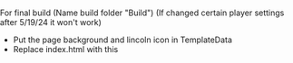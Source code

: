For final build (Name build folder "Build") (If changed certain player settings after 5/19/24 it won't work)
- Put the page background and lincoln icon in TemplateData
- Replace index.html with this
<!DOCTYPE html>
<html lang="en-us">
  <head>
    <meta charset="utf-8">
    <meta http-equiv="Content-Type" content="text/html; charset=utf-8">
    <title>Lincoln's Path</title>
    <link rel="shortcut icon" href="TemplateData/LincolnFavicon.ico">
    <link rel="stylesheet" href="TemplateData/style.css">
    <style>
        body {
        margin: 0;
        padding: 0;
        background: url('TemplateData/PageBackground.png') no-repeat center center fixed;
        background-size: cover;
        }
    </style>
  </head>
  <body>
    <div id="unity-container" class="unity-desktop">
      <canvas id="unity-canvas" width=960 height=540 tabindex="-1"></canvas>
      <div id="unity-loading-bar">
        <div id="unity-logo"></div>
        <div id="unity-progress-bar-empty">
          <div id="unity-progress-bar-full"></div>
        </div>
      </div>
      <div id="unity-warning"> </div>
      <div id="unity-footer">
        <div id="unity-fullscreen-button"></div>
      </div>
    </div>
    <script>
      var canvas = document.querySelector("#unity-canvas");

      // Shows a temporary message banner/ribbon for a few seconds, or
      // a permanent error message on top of the canvas if type=='error'.
      // If type=='warning', a yellow highlight color is used.
      // Modify or remove this function to customize the visually presented
      // way that non-critical warnings and error messages are presented to the
      // user.
      function unityShowBanner(msg, type) {
        var warningBanner = document.querySelector("#unity-warning");
        function updateBannerVisibility() {
          warningBanner.style.display = warningBanner.children.length ? 'block' : 'none';
        }
        var div = document.createElement('div');
        div.innerHTML = msg;
        warningBanner.appendChild(div);
        if (type == 'error') div.style = 'background: red; padding: 10px;';
        else {
          if (type == 'warning') div.style = 'background: yellow; padding: 10px;';
          setTimeout(function() {
            warningBanner.removeChild(div);
            updateBannerVisibility();
          }, 5000);
        }
        updateBannerVisibility();
      }

      var buildUrl = "Build";
      var loaderUrl = buildUrl + "/Build.loader.js";
      var config = {
        arguments: [],
        dataUrl: buildUrl + "/Build.data.unityweb",
        frameworkUrl: buildUrl + "/Build.framework.js.unityweb",
        codeUrl: buildUrl + "/Build.wasm.unityweb",
        streamingAssetsUrl: "StreamingAssets",
        companyName: "Ed Gilmour",
        productName: "Lincoln's Path",
        productVersion: "1.0",
        showBanner: unityShowBanner,
      };

      // By default, Unity keeps WebGL canvas render target size matched with
      // the DOM size of the canvas element (scaled by window.devicePixelRatio)
      // Set this to false if you want to decouple this synchronization from
      // happening inside the engine, and you would instead like to size up
      // the canvas DOM size and WebGL render target sizes yourself.
      // config.matchWebGLToCanvasSize = false;

      // If you would like all file writes inside Unity Application.persistentDataPath
      // directory to automatically persist so that the contents are remembered when
      // the user revisits the site the next time, uncomment the following line:
      // config.autoSyncPersistentDataPath = true;
      // This autosyncing is currently not the default behavior to avoid regressing
      // existing user projects that might rely on the earlier manual
      // JS_FileSystem_Sync() behavior, but in future Unity version, this will be
      // expected to change.

      if (/iPhone|iPad|iPod|Android/i.test(navigator.userAgent)) {
        // Mobile device style: fill the whole browser client area with the game canvas:

        var meta = document.createElement('meta');
        meta.name = 'viewport';
        meta.content = 'width=device-width, height=device-height, initial-scale=1.0, user-scalable=no, shrink-to-fit=yes';
        document.getElementsByTagName('head')[0].appendChild(meta);
        document.querySelector("#unity-container").className = "unity-mobile";
        canvas.className = "unity-mobile";

        // To lower canvas resolution on mobile devices to gain some
        // performance, uncomment the following line:
        // config.devicePixelRatio = 1;


      } else {
        // Desktop style: Render the game canvas in a window that can be maximized to fullscreen:
        canvas.style.width = "960px";
        canvas.style.height = "540px";
      }

      document.querySelector("#unity-loading-bar").style.display = "block";

      var script = document.createElement("script");
      script.src = loaderUrl;
      script.onload = () => {
        createUnityInstance(canvas, config, (progress) => {
          document.querySelector("#unity-progress-bar-full").style.width = 100 * progress + "%";
              }).then((unityInstance) => {
                document.querySelector("#unity-loading-bar").style.display = "none";
                document.querySelector("#unity-fullscreen-button").onclick = () => {
                  unityInstance.SetFullscreen(1);
                };

              }).catch((message) => {
                alert(message);
              });
            };

      document.body.appendChild(script);

    </script>
  </body>
</html>
